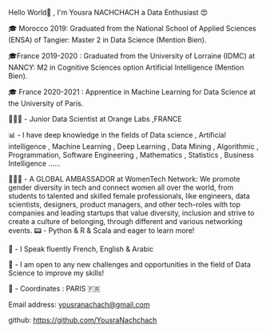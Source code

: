 
Hello World👋 , I'm Yousra NACHCHACH a Data Enthusiast 😍

🎓 Morocco 2019: Graduated from the National School of Applied Sciences (ENSA) of Tangier: Master 2 in Data Science (Mention Bien).

🎓France 2019-2020 : Graduated from the University of Lorraine (IDMC) at NANCY: M2 in Cognitive Sciences option Artificial Intelligence (Mention Bien).

🎓 France 2020-2021 : Apprentice in Machine Learning for Data Science at the University of Paris.


👩🏻‍💻 - Junior Data Scientist at Orange Labs ,FRANCE

📊 - I have deep knowledge in the fields of Data science , Artificial intelligence , Machine Learning , Deep Learning , Data Mining , Algorithmic , Programmation, Software Engineering , Mathematics , Statistics , Business Intelligence ......

👩🏻‍💻 - A GLOBAL AMBASSADOR at WomenTech Network: We promote gender diversity in tech and connect women all over the world, from students to talented and skilled female professionals, like engineers, data scientists, designers, product managers, and other tech-roles with top companies and leading startups that value diversity, inclusion and strive to create a culture of belonging, through different and various networking events.
📟 -  Python & R & Scala and eager to learn more!

🎤 - I Speak fluently French, English & Arabic

🔎 - I am open to any new challenges and opportunities in the field of Data Science to improve my skills!

📍 - Coordinates :
PARIS 🇫🇷

Email address: yousranachach@gmail.com

github: https://github.com/YousraNachchach

